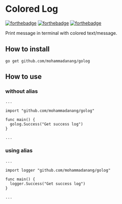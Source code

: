 # Colored Log

[![forthebadge](https://forthebadge.com/images/badges/built-with-love.svg)](https://forthebadge.com)
[![forthebadge](https://forthebadge.com/images/badges/powered-by-black-magic.svg)](https://forthebadge.com)
[![forthebadge](https://forthebadge.com/images/badges/for-you.svg)](https://forthebadge.com)

Print message in terminal with colored text/message.

## How to install

```
go get github.com/mohammadanang/golog
```

## How to use

### without alias

```
...

import "github.com/mohammadanang/golog"

func main() {
  golog.Success("Get success log")
}

...
```

### using alias

```
...

import logger "github.com/mohammadanang/golog"

func main() {
  logger.Success("Get success log")
}

...
```